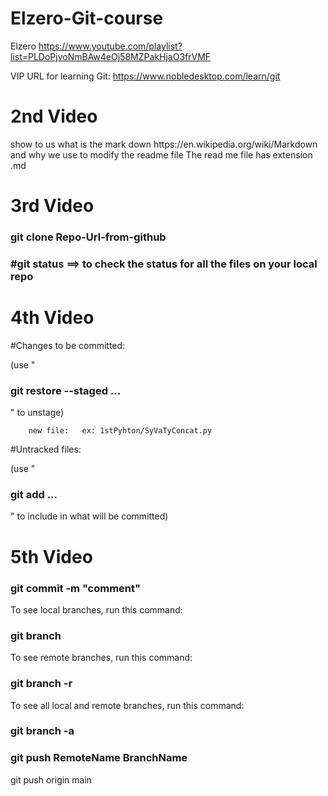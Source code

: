 # Elzero-Git-course
Elzero https://www.youtube.com/playlist?list=PLDoPjvoNmBAw4eOj58MZPakHjaO3frVMF

VIP URL for learning Git: https://www.nobledesktop.com/learn/git

<h1> 2nd Video</h1>
show to us what is the mark down https://en.wikipedia.org/wiki/Markdown and why we use to modify  the readme file 
The read me file has extension .md

<h1> 3rd Video</h1>

<h3>git clone Repo-Url-from-github<h3>

#git status ==> to check the status for all the files on your local repo 

<h1> 4th Video</h1>

#Changes to be committed:

  (use "<h3>git restore --staged <file>...</h3>" to unstage)
  
        new file:   ex: 1stPyhton/SyVaTyConcat.py

#Untracked files:
  
  (use "<h3>git add <file>...</h3>" to include in what will be committed)

<h1> 5th Video</h1>
  
<h3>git commit -m "comment"</h3>
  
To see local branches, run this command:
  
<h3>git branch</h3>
  
To see remote branches, run this command:
  
<h3>git branch -r</h3>
  
To see all local and remote branches, run this command:
  
<h3>git branch -a</h3>

<h3>git push RemoteName BranchName</h3>
  
git push origin main
  

  
